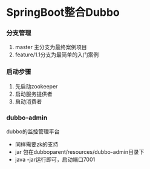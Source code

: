 # SpringBoot整合Dubbo
### 分支管理
1. master 主分支为最终案例项目
2. feature/1.1分支为最简单的入门案例

### 启动步骤
1. 先启动zookeeper
2. 启动服务提供者
3. 启动消费者

### dubbo-admin
dubbo的监控管理平台

- 同样需要zk的支持
- jar 包在dubboparent/resources/dubbo-admin目录下
- java -jar运行即可，启动端口7001